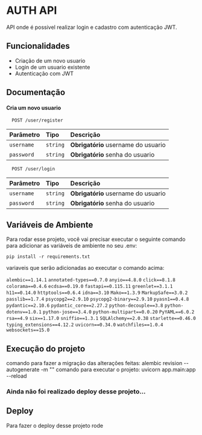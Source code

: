 
# AUTH API

API onde é possivel realizar login e cadastro com autenticação JWT.

## Funcionalidades

- Criação de um novo usuario
- Login de um usuario existente
- Autenticação com JWT


## Documentação
#### Cria um novo usuario

```http
  POST /user/register
```

| Parâmetro   | Tipo       | Descrição                           |
| :---------- | :--------- | :---------------------------------- |
| `username` | `string` | **Obrigatório** username do usuario |
| `password` | `string` | **Obrigatório** senha do usuario |

```http
  POST /user/login
```

| Parâmetro   | Tipo       | Descrição                                   |
| :---------- | :--------- | :------------------------------------------ |
| `username` | `string` | **Obrigatório** username do usuario |
| `password` | `string` | **Obrigatório** senha do usuario |


## Variáveis de Ambiente

Para rodar esse projeto, você vai precisar executar o seguinte comando para adicionar as variáveis de ambiente no seu .env:

`pip install -r requirements.txt`

variaveis que serão adicionadas ao executar o comando acima:

`alembic==1.14.1`
`annotated-types==0.7.0`
`anyio==4.8.0`
`click==8.1.8`
`colorama==0.4.6`
`ecdsa==0.19.0`
`fastapi==0.115.11`
`greenlet==3.1.1`
`h11==0.14.0`
`httptools==0.6.4`
`idna==3.10`
`Mako==1.3.9`
`MarkupSafe==3.0.2`
`passlib==1.7.4`
`psycopg2==2.9.10`
`psycopg2-binary==2.9.10`
`pyasn1==0.4.8`
`pydantic==2.10.6`
`pydantic_core==2.27.2`
`python-decouple==3.8`
`python-dotenv==1.0.1`
`python-jose==3.4.0`
`python-multipart==0.0.20`
`PyYAML==6.0.2`
`rsa==4.9`
`six==1.17.0`
`sniffio==1.3.1`
`SQLAlchemy==2.0.38`
`starlette==0.46.0`
`typing_extensions==4.12.2`
`uvicorn==0.34.0`
`watchfiles==1.0.4`
`websockets==15.0`

## Execução do projeto

comando para fazer a migração das alterações feitas: alembic revision --autogenerate -m ""
comando para executar o projeto: uvicorn app.main:app --reload

### Ainda não foi realizado deploy desse projeto...
## Deploy

Para fazer o deploy desse projeto rode

```bash
  
```

